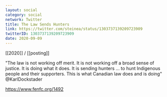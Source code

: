 ```yaml
---
layout: social
category: social
network: Twitter
title: The Law Sends Hunters
link: https://twitter.com/steinea/status/1303737139209723909
twitterID: 1303737139209723909
date: 2020-09-09
---
```


[[2020]] / [[posting]]

"The law is not working off merit. It is not working off a broad sense of justice. It is doing what it does. It is sending hunters ... to hunt Indigenous people and their supporters. This is what Canadian law does and is doing" @KarlDockstader

<https://www.fenfc.org/1492>
